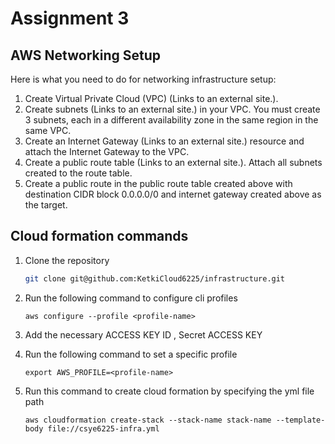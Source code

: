 # Assignment 3

## AWS Networking Setup
    
Here is what you need to do for networking infrastructure setup:

1. Create Virtual Private Cloud (VPC) (Links to an external site.).
2. Create subnets (Links to an external site.) in your VPC. You must create 3 subnets, each in a different availability zone in the same region in the same VPC.
3. Create an Internet Gateway (Links to an external site.) resource and attach the Internet Gateway to the VPC.
4. Create a public route table (Links to an external site.). Attach all subnets created to the route table.
5. Create a public route in the public route table created above with destination CIDR block 0.0.0.0/0 and internet gateway created above as the target.

## Cloud formation commands

1. Clone the repository

    ```sh
    git clone git@github.com:KetkiCloud6225/infrastructure.git
    ```


2. Run the following command to configure cli profiles
   
   ```
   aws configure --profile <profile-name>
   ```

3. Add the necessary ACCESS KEY ID , Secret ACCESS KEY

4. Run the following command to set a specific profile 

   ```
   export AWS_PROFILE=<profile-name>
   ```

5. Run this command to create cloud formation by specifying the yml file path

    ```
   aws cloudformation create-stack --stack-name stack-name --template-body file://csye6225-infra.yml
   ```
